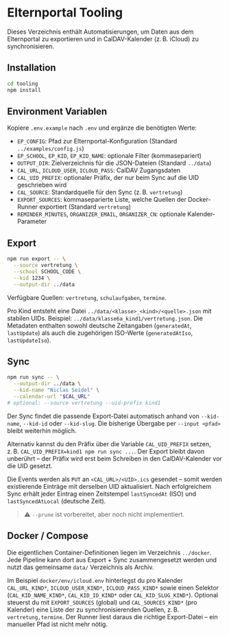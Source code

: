 # Elternportal Tooling

Dieses Verzeichnis enthält Automatisierungen, um Daten aus dem Elternportal zu exportieren und in CalDAV-Kalender (z. B. iCloud) zu synchronisieren.

## Installation

```bash
cd tooling
npm install
```

## Environment Variablen

Kopiere `.env.example` nach `.env` und ergänze die benötigten Werte:

- `EP_CONFIG`: Pfad zur Elternportal-Konfiguration (Standard `../examples/config.js`)
- `EP_SCHOOL`, `EP_KID`, `EP_KID_NAME`: optionale Filter (kommasepariert)
- `OUTPUT_DIR`: Zielverzeichnis für die JSON-Dateien (Standard `../data`)
- `CAL_URL`, `ICLOUD_USER`, `ICLOUD_PASS`: CalDAV Zugangsdaten
- `CAL_UID_PREFIX`: optionaler Präfix, der nur beim Sync auf die UID geschrieben wird
- `CAL_SOURCE`: Standardquelle für den Sync (z. B. `vertretung`)
- `EXPORT_SOURCES`: kommaseparierte Liste, welche Quellen der Docker-Runner exportiert (Standard `vertretung`)
- `REMINDER_MINUTES`, `ORGANIZER_EMAIL`, `ORGANIZER_CN`: optionale Kalender-Parameter

## Export

```bash
npm run export -- \
  --source vertretung \
  --school SCHOOL_CODE \
  --kid 1234 \
  --output-dir ../data
```

Verfügbare Quellen: `vertretung`, `schulaufgaben`, `termine`.

Pro Kind entsteht eine Datei `../data/<klasse>_<kind>/<quelle>.json` mit stabilen UIDs. Beispiel: `../data/klasse6a_kind1/vertretung.json`.
Die Metadaten enthalten sowohl deutsche Zeitangaben (`generatedAt`, `lastUpdate`) als auch die zugehörigen ISO-Werte (`generatedAtIso`, `lastUpdateIso`).

## Sync

```bash
npm run sync -- \
  --output-dir ../data \
  --kid-name "Niclas Seidel" \
  --calendar-url "$CAL_URL"
# optional: --source vertretung --uid-prefix kind1
```

Der Sync findet die passende Export-Datei automatisch anhand von `--kid-name`, `--kid-id` oder `--kid-slug`. Die bisherige Übergabe per `--input <pfad>` bleibt weiterhin möglich.

Alternativ kannst du den Präfix über die Variable `CAL_UID_PREFIX` setzen, z. B. `CAL_UID_PREFIX=kind1 npm run sync ...`. Der Export bleibt davon unberührt – der Präfix wird erst beim Schreiben in den CalDAV-Kalender vor die UID gesetzt.

Die Events werden als `PUT` an `<CAL_URL>/<UID>.ics` gesendet – somit werden existierende Einträge mit derselben UID aktualisiert. Nach erfolgreichem Sync erhält jeder Eintrag einen Zeitstempel `lastSyncedAt` (ISO) und `lastSyncedAtLocal` (deutsche Zeit).

> ⚠️ `--prune` ist vorbereitet, aber noch nicht implementiert.

## Docker / Compose

Die eigentlichen Container-Definitionen liegen im Verzeichnis `../docker`. Jede Pipeline kann dort aus Export + Sync zusammengesetzt werden und nutzt das gemeinsame `data/` Verzeichnis als Archiv.

Im Beispiel `docker/env/icloud.env` hinterlegst du pro Kalender `CAL_URL_KIND*`, `ICLOUD_USER_KIND*`, `ICLOUD_PASS_KIND*` sowie einen Selektor (`CAL_KID_NAME_KIND*`, `CAL_KID_ID_KIND*` oder `CAL_KID_SLUG_KIND*`). Optional steuerst du mit `EXPORT_SOURCES` (global) und `CAL_SOURCES_KIND*` (pro Kalender) eine Liste der zu synchronisierenden Quellen, z. B. `vertretung,termine`. Der Runner liest daraus die richtige Export-Datei – ein manueller Pfad ist nicht mehr nötig.
